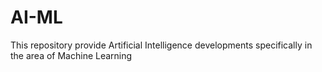 # AI-ML
This repository provide  Artificial Intelligence developments specifically in the area of Machine Learning
